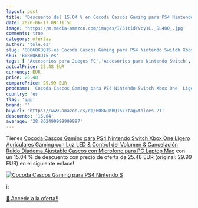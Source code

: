 ```yaml
---
layout: post
title: 'Descuento del 15.04 % en Cocoda Cascos Gaming para PS4 Nintendo S'
date: 2020-06-17 09:11:51
image: 'https://m.media-amazon.com/images/I/51tidYVcy1L._SL400_.jpg'
comments: true
category: ofertas
author: 'tole.es'
slug: 'B086QKBQ15-es Cocoda Cascos Gaming para PS4 Nintendo Switch Xbox One...'
sku: 'B086QKBQ15-es'
tags: [ 'Accesorios para Juegos PC','Accesorios para Nintendo Switch','Hardware y juegos para Nintendo Switch','Juegos y Accesorios para PC','Mandos para Nintendo Switch','Videojuegos','nintendo','ps4','xbox', ]
actualPrice: 25.48 EUR
currency: EUR
price: 25.48
comparePrice: 29.99 EUR
prodname: 'Cocoda Cascos Gaming para PS4 Nintendo Switch Xbox One  Ligero Auriculares Gaming con Luz LED & Control del Volumen & Cancelación Ruido  Diadema Ajustable Cascos con Microfono para PC Laptop Mac'
country: 'es'
flag: '🇪🇸'
brand: ''
buyurl: 'https://www.amazon.es/dp/B086QKBQ15/?tag=tolees-21'
descuento: '15.04'
average: '28.862499999999997'
---
```


Tienes [Cocoda Cascos Gaming para PS4 Nintendo Switch Xbox One  Ligero Auriculares Gaming con Luz LED & Control del Volumen & Cancelación Ruido  Diadema Ajustable Cascos con Microfono para PC Laptop Mac](https://www.amazon.es/dp/B086QKBQ15/?tag=tolees-21) con un 15.04 % de descuento con precio de oferta de 25.48 EUR (original: 29.99 EUR) en el siguiente enlace!

[![Cocoda Cascos Gaming para PS4 Nintendo S](https://m.media-amazon.com/images/I/51tidYVcy1L._SL400_.jpg)](https://www.amazon.es/dp/B086QKBQ15/?tag=tolees-21)

ℹ️:


[🛒 Accede a la oferta!!](https://www.amazon.es/dp/B086QKBQ15/?tag=tolees-21)
